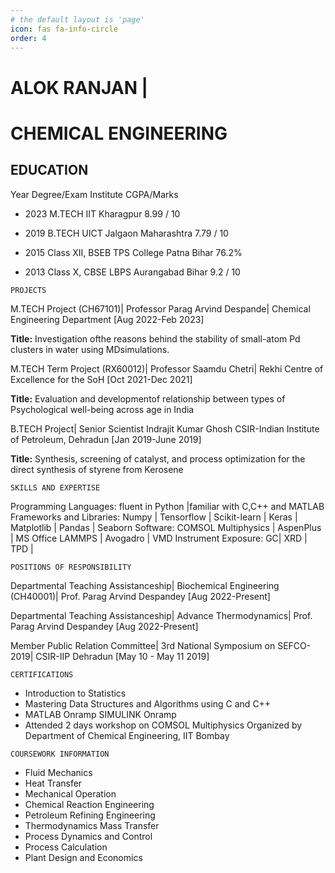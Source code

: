 ```yaml
---
# the default layout is 'page'
icon: fas fa-info-circle
order: 4
---
```


# ALOK RANJAN | 

# CHEMICAL ENGINEERING

## EDUCATION

Year Degree/Exam Institute CGPA/Marks

* 2023 M.TECH IIT Kharagpur 8.99 / 10

* 2019 B.TECH UICT Jalgaon Maharashtra 7.79 / 10

* 2015 Class XII, BSEB TPS College Patna Bihar 76.2%

* 2013 Class X, CBSE LBPS Aurangabad Bihar 9.2 / 10

```
PROJECTS
```
M.TECH Project (CH67101)|
Professor Parag Arvind Despande|
Chemical Engineering Department [Aug 2022-Feb 2023]

**Title:**  Investigation ofthe reasons behind the stability of small-atom Pd clusters in water using MDsimulations.

M.TECH Term Project (RX60012)|
Professor Saamdu Chetri|
Rekhi Centre of Excellence for the SoH [Oct 2021-Dec 2021]

**Title:** Evaluation and developmentof relationship between types of Psychological well-being across age in India

B.TECH Project| 
Senior Scientist Indrajit Kumar Ghosh CSIR-Indian Institute of Petroleum, Dehradun [Jan 2019-June 2019]

**Title:**  Synthesis, screening of catalyst, and process optimization for the direct synthesis of styrene from Kerosene

```
SKILLS AND EXPERTISE
```
Programming Languages: fluent in Python |familiar with C,C++ and MATLAB
Frameworks and Libraries: Numpy | Tensorflow | Scikit-learn | Keras | Matplotlib | Pandas | Seaborn
Software: COMSOL Multiphysics | AspenPlus | MS Office LAMMPS | Avogadro | VMD
Instrument Exposure: GC| XRD | TPD |

```
POSITIONS OF RESPONSIBILITY
```
Departmental Teaching Assistanceship| 
Biochemical Engineering (CH40001)|
Prof. Parag Arvind Despandey [Aug 2022-Present]

Departmental Teaching Assistanceship| 
Advance Thermodynamics| 
Prof. Parag Arvind Despandey [Aug 2022-Present]

Member Public Relation Committee| 
3rd National Symposium on SEFCO-2019|
CSIR-IIP Dehradun [May 10 - May 11 2019]

```
CERTIFICATIONS
```
* Introduction to Statistics
* Mastering Data Structures and Algorithms using C and C++
* MATLAB Onramp SIMULINK Onramp
* Attended 2 days workshop on COMSOL Multiphysics Organized by Department of Chemical Engineering, IIT Bombay

```
COURSEWORK INFORMATION
```
* Fluid Mechanics
* Heat Transfer
* Mechanical Operation
* Chemical Reaction Engineering
* Petroleum Refining Engineering
* Thermodynamics Mass Transfer
* Process Dynamics and Control
* Process Calculation
* Plant Design and Economics




